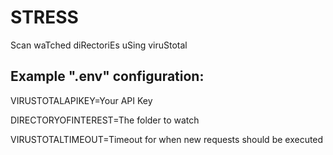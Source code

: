 # STRESS
Scan waTched diRectoriEs uSing viruStotal

## Example ".env" configuration:

VIRUSTOTALAPIKEY=Your API Key

DIRECTORYOFINTEREST=The folder to watch

VIRUSTOTALTIMEOUT=Timeout for when new requests should be executed
